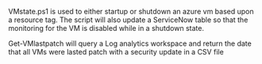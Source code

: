 VMstate.ps1 is used to either startup or shutdown an azure vm based upon a resource tag. The script will also update a ServiceNow table so that the monitoring for the VM is 
disabled while in a shutdown state.

Get-VMlastpatch will query a Log analytics workspace and return the date that all VMs were lasted patch with a security update in a CSV file
